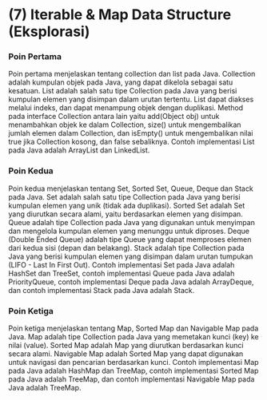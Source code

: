 # (7) Iterable & Map Data Structure (Eksplorasi)

### Poin Pertama
Poin pertama menjelaskan tentang collection dan list pada Java. Collection adalah kumpulan objek pada Java, yang dapat dikelola sebagai satu kesatuan. List adalah salah satu tipe Collection pada Java yang berisi kumpulan elemen yang disimpan dalam urutan tertentu. List dapat diakses melalui indeks, dan dapat menampung objek dengan duplikasi. Method pada interface Collection antara lain yaitu add(Object obj) untuk menambahkan objek ke dalam Collection, size() untuk mengembalikan jumlah elemen dalam Collection, dan isEmpty() untuk mengembalikan nilai true jika Collection kosong, dan false sebaliknya. Contoh implementasi List pada Java adalah ArrayList dan LinkedList.

### Poin Kedua
Poin kedua menjelaskan tentang Set, Sorted Set, Queue, Deque dan Stack pada Java. Set adalah salah satu tipe Collection pada Java yang berisi kumpulan elemen yang unik (tidak ada duplikasi). Sorted Set adalah Set yang diurutkan secara alami, yaitu berdasarkan elemen yang disimpan. Queue adalah tipe Collection pada Java yang digunakan untuk menyimpan dan mengelola kumpulan elemen yang menunggu untuk diproses. Deque (Double Ended Queue) adalah tipe Queue yang dapat memproses elemen dari kedua sisi (depan dan belakang). Stack adalah tipe Collection pada Java yang berisi kumpulan elemen yang disimpan dalam urutan tumpukan (LIFO - Last In First Out). Contoh implementasi Set pada Java adalah HashSet dan TreeSet, contoh implementasi Queue pada Java adalah PriorityQueue, contoh implementasi Deque pada Java adalah ArrayDeque, dan contoh implementasi Stack pada Java adalah Stack.

### Poin Ketiga
Poin ketiga menjelaskan tentang Map, Sorted Map dan Navigable Map pada Java. Map adalah tipe Collection pada Java yang memetakan kunci (key) ke nilai (value). Sorted Map adalah Map yang diurutkan berdasarkan kunci secara alami. Navigable Map adalah Sorted Map yang dapat digunakan untuk navigasi dan pencarian berdasarkan kunci. Contoh implementasi Map pada Java adalah HashMap dan TreeMap, contoh implementasi Sorted Map pada Java adalah TreeMap, dan contoh implementasi Navigable Map pada Java adalah TreeMap.
